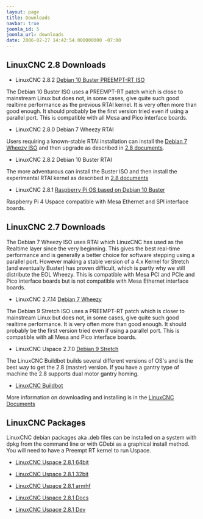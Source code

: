 ```yaml
---
layout: page
title: Downloads
navbar: true
joomla_id: 5
joomla_url: downloads
date: 2006-02-27 14:42:54.000000000 -07:00
---
```


## LinuxCNC 2.8 Downloads

* LinuxCNC 2.8.2 [Debian 10 Buster PREEMPT-RT ISO](http://www.linuxcnc.org/iso/linuxcnc-2.8.2-buster.iso)

The Debian 10 Buster ISO uses a PREEMPT-RT patch which is close to mainstream
Linux but does not, in some cases, give quite such good realtime performance as
the previous RTAI kernel. It is very often more than good enough. It should
probably be the first version tried even if using a parallel port.
This is compatible with all Mesa and Pico interface boards.

* LinuxCNC 2.8.0 Debian 7 Wheezy RTAI

Users requiring a known-stable RTAI installation can install the
[Debian 7 Wheezy ISO](http://www.linuxcnc.org/iso/linuxcnc-2.7.14-wheezy.iso)
and then upgrade as described in 
[2.8 documents](http://linuxcnc.org/docs/2.8/html/getting-started/updating-linuxcnc.html).

* LinuxCNC 2.8.2 Debian 10 Buster RTAI

The more adventurous can install the Buster ISO and then install the
experimental RTAI kernel as described in 
[2.8 documents](http://linuxcnc.org/docs/2.8/html/getting-started/getting-linuxcnc.html#cha:Installing-RTAI)

* LinuxCNC 2.8.1 [Raspberry Pi OS based on Debian 10 Buster](https://www.linuxcnc.org/iso/linuxcnc-2.8.1-pi4.zip)

Raspberry Pi 4 Uspace compatible with Mesa Ethernet and SPI interface boards.

## LinuxCNC 2.7 Downloads

The Debian 7 Wheezy ISO uses RTAI which LinuxCNC has used as the Realtime layer
since the very beginning. This gives the best real-time performance and is
generally a better choice for software stepping using a parallel port. However
making a stable version of a 4.x Kernel for Stretch (and eventually Buster) has
proven difficult, which is partly why we still distribute the EOL Wheezy. This
is compatible with Mesa PCI and PCIe and Pico interface boards but is not
compatible with Mesa Ethernet interface boards.

* LinuxCNC 2.7.14 [Debian 7 Wheezy](http://www.linuxcnc.org/iso/linuxcnc-2.7.14-wheezy.iso)

The Debian 9 Stretch ISO uses a PREEMPT-RT patch which is closer to mainstream
Linux but does not, in some cases, give quite such good realtime performance.
It is very often more than good enough. It should probably be the first version
tried even if using a parallel port. This is compatible with all Mesa and Pico
interface boards.

* LinuxCNC Uspace 2.7.0 [Debian 9 Stretch](http://www.linuxcnc.org/testing-stretch-rtpreempt/)

The LinuxCNC Buildbot builds several different versions of OS's and is the best
way to get the 2.8 (master) version. If you have a gantry type of machine the
2.8 supports dual motor gantry homing.

* [LinuxCNC Buildbot](http://buildbot.linuxcnc.org/)

More information on downloading and installing is in the
[LinuxCNC Documents](http://linuxcnc.org/docs/2.7/html/getting-started/getting-linuxcnc.html)


## LinuxCNC Packages

LinuxCNC debian packages aka .deb files can be installed on a system with dpkg
from the command line or with GDebi as a graphical install method. You will need
to have a Preempt RT kernel to run Uspace.

* [LinuxCNC Uspace 2.8.1 64bit](https://www.linuxcnc.org/dists/buster/2.8-rtpreempt/binary-amd64/linuxcnc-uspace_2.8.1_amd64.deb)

* [LinuxCNC Uspace 2.8.1 32bit](https://www.linuxcnc.org/dists/buster/2.8-rtpreempt/binary-i386/linuxcnc-uspace_2.8.1_i386.deb)

* [LinuxCNC Uspace 2.8.1 armhf](https://www.linuxcnc.org/dists/buster/2.8-rtpreempt/binary-armhf/linuxcnc-uspace_2.8.1_armhf.deb)

* [LinuxCNC Uspace 2.8.1 Docs](https://www.linuxcnc.org/dists/buster/2.8-rtpreempt/binary-amd64/linuxcnc-doc-en_2.8.1_all.deb)

* [LinuxCNC Uspace 2.8.1 Dev](https://www.linuxcnc.org/dists/buster/2.8-rtpreempt/binary-amd64/linuxcnc-uspace-dev_2.8.1_amd64.deb)
